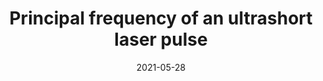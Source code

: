 ---
title: "Principal frequency of an ultrashort laser pulse"
collection: publications
permalink: " /publication/2021-05-28-Principal frequency of an ultrashort laser pulse"
date: 2021-05-28
venue: 'Phys. Rev. A '
paperurl: 'https://journals.aps.org/pra/abstract/10.1103/PhysRevA.103.053124'
citation: 'Enrique G. Neyra, Pablo Vaveliuk, Emilio Pisanty, Andrew S. Maxwell, Maciej Lewenstein and Marcelo F. Ciappina, Phys. Rev. A 103, 053124 (2021)'
---